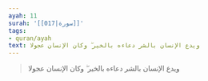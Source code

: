 ```yaml
---
ayah: 11
surah: '[[017|سورة]]'
tags:
- quran/ayah
text: ويدع الإنسان بالشر دعاءه بالخير ۖ وكان الإنسان عجولا
---
```

> ويدع الإنسان بالشر دعاءه بالخير ۖ وكان الإنسان عجولا
